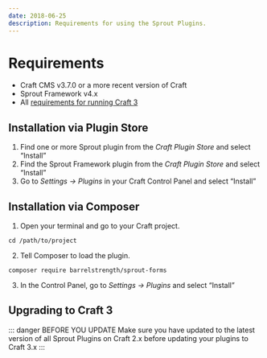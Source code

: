 ```yaml
---
date: 2018-06-25
description: Requirements for using the Sprout Plugins.
---
```


# Requirements

- Craft CMS v3.7.0 or a more recent version of Craft
- Sprout Framework v4.x
- All [requirements for running Craft 3](https://craftcms.com/docs/3.x/requirements.html)

## Installation via Plugin Store

1. Find one or more Sprout plugin from the _Craft Plugin Store_ and select “Install”
2. Find the Sprout Framework plugin from the _Craft Plugin Store_ and select “Install”
3. Go to _Settings → Plugins_ in your Craft Control Panel and select “Install”

## Installation via Composer

1. Open your terminal and go to your Craft project.
   
```
cd /path/to/project
```

2. Tell Composer to load the plugin.
   
```
composer require barrelstrength/sprout-forms
```

3. In the Control Panel, go to _Settings → Plugins_ and select “Install”

## Upgrading to Craft 3

::: danger BEFORE YOU UPDATE
Make sure you have updated to the latest version of all Sprout Plugins on Craft 2.x before updating your plugins to Craft 3.x
:::
